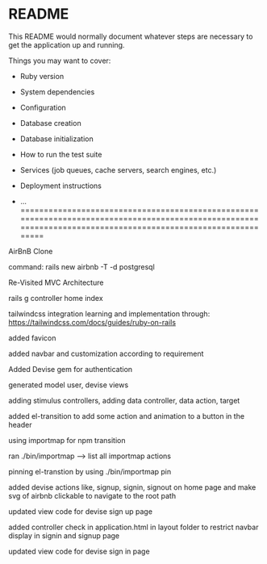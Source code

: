 # README

This README would normally document whatever steps are necessary to get the
application up and running.

Things you may want to cover:

* Ruby version

* System dependencies

* Configuration

* Database creation

* Database initialization

* How to run the test suite

* Services (job queues, cache servers, search engines, etc.)

* Deployment instructions

* ...
==============================================================================================================================================================

AirBnB Clone

command: rails new airbnb -T -d postgresql

Re-Visited MVC Architecture 

rails g controller home index

tailwindcss integration learning and implementation through: https://tailwindcss.com/docs/guides/ruby-on-rails

added favicon

added navbar and customization according to requirement

Added Devise gem for authentication

generated model user, devise views

adding stimulus controllers, adding data controller, data action, target

added el-transition to add some action and animation to a button in the header

using importmap for npm transition

ran ./bin/importmap  --> list all importmap actions

pinning el-transtion by using ./bin/importmap pin

added devise actions like, signup, signin, signout on home page and make svg of airbnb clickable to navigate to the root path

updated view code for devise sign up page

added controller check in application.html in layout folder to restrict navbar display in signin and signup page

updated view code for devise sign in page   
